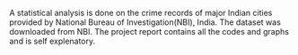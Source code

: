 
A statistical analysis is done on the crime records of major Indian cities provided by National Bureau of Investigation(NBI), India. 
The dataset was downloaded from NBI.
The project report contains all the codes and graphs and is self explenatory.
